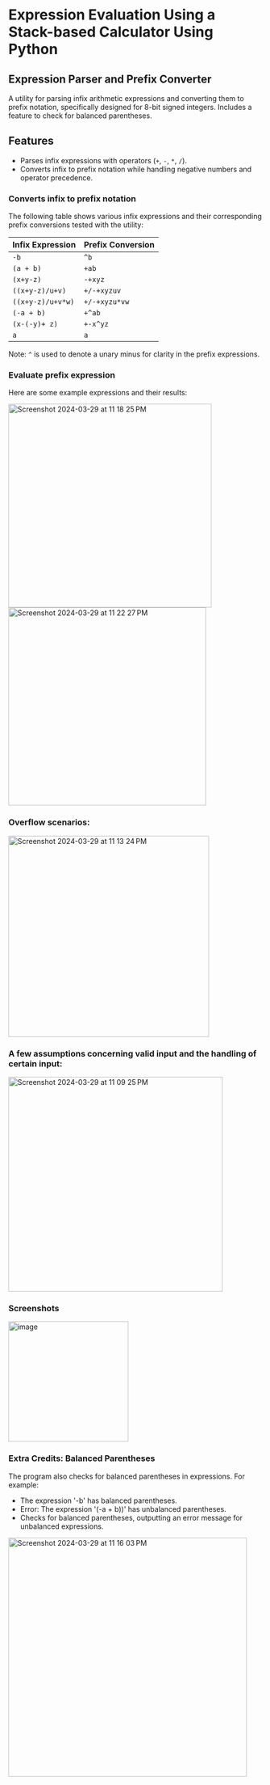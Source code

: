 # Expression Evaluation Using a Stack-based Calculator Using Python

## Expression Parser and Prefix Converter

A utility for parsing infix arithmetic expressions and converting them to prefix notation, specifically designed for 8-bit signed integers. Includes a feature to check for balanced parentheses.

## Features

- Parses infix expressions with operators (`+`, `-`, `*`, `/`).
- Converts infix to prefix notation while handling negative numbers and operator precedence.

### Converts infix to prefix notation

The following table shows various infix expressions and their corresponding prefix conversions tested with the utility:

| Infix Expression  | Prefix Conversion |
| ----------------- | ----------------- |
| `-b`              | `^b`              |
| `(a + b)`         | `+ab`             |
| `(x+y-z)`         | `-+xyz`           |
| `((x+y-z)/u+v)`   | `+/-+xyzuv`       |
| `((x+y-z)/u+v*w)` | `+/-+xyzu*vw`     |
| `(-a + b)`        | `+^ab`            |
| `(x-(-y)+ z)`     | `+-x^yz`          |
| `a`               | `a`               |

Note: `^` is used to denote a unary minus for clarity in the prefix expressions.

### Evaluate prefix expression

Here are some example expressions and their results:

<img width="403" alt="Screenshot 2024-03-29 at 11 18 25 PM" src="https://github.com/AileenDon/521_proj3/assets/120889846/0afd97c6-d942-4b2b-97b1-b4efad5bf811">
<img width="392" alt="Screenshot 2024-03-29 at 11 22 27 PM" src="https://github.com/AileenDon/521_proj3/assets/120889846/afdfa1b4-159e-4c8c-86df-8276ead9b9f1">

### Overflow scenarios:

<img width="398" alt="Screenshot 2024-03-29 at 11 13 24 PM" src="https://github.com/AileenDon/521_proj3/assets/120889846/f63f993c-355f-4908-86e3-78e16812d627">

### A few assumptions concerning valid input and the handling of certain input:

<img width="425" alt="Screenshot 2024-03-29 at 11 09 25 PM" src="https://github.com/AileenDon/521_proj3/assets/120889846/43c0fdf3-8670-486d-9299-397d667bf704">

### Screenshots

<img width="238" alt="image" src="https://github.com/AileenDon/521_proj3/assets/158865231/b0075f69-f661-47d1-adac-da4e32119806">

### Extra Credits: Balanced Parentheses

The program also checks for balanced parentheses in expressions. For example:

- The expression '-b' has balanced parentheses.
- Error: The expression '(-a + b))' has unbalanced parentheses.
- Checks for balanced parentheses, outputting an error message for unbalanced expressions.

<img width="473" alt="Screenshot 2024-03-29 at 11 16 03 PM" src="https://github.com/AileenDon/521_proj3/assets/120889846/6897cead-c0f7-4d09-9359-45ac58003786">
